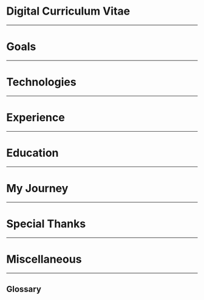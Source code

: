 # Digital Curriculum Vitae

[](../src/welcome.md)

<hr />


# Goals

[](../src/goal.md)

<hr />


# Technologies

[](../src/tech.md)

<hr />


# Experience

[](../src/experience.md)

<hr />


# Education

[](../src/education.md)

<hr />


# My Journey

[](../src/story.md)

<hr />


# Special Thanks

[](../src/thanks.md)

<hr />


# Miscellaneous

[](../src/other.md)

<hr />

## Glossary

[](../src/glossary.md)



